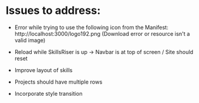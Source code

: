 # Issues to address:

- Error while trying to use the following icon from the Manifest: http://localhost:3000/logo192.png (Download error or resource isn't a valid image)

- Reload while SkillsRiser is up -> Navbar is at top of screen / Site should reset

- Improve layout of skills

- Projects should have multiple rows

- Incorporate style transition